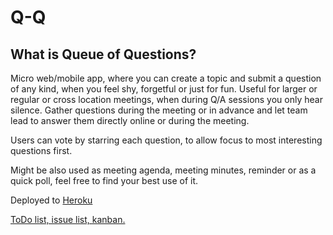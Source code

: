 Q-Q
===

What is Queue of Questions?
---------------------------

Micro web/mobile app, where you can create a topic and submit a question of any kind, when you feel shy, forgetful or just for fun. Useful for larger or regular or cross location meetings, when during Q/A sessions you only hear silence. Gather questions during the meeting or in advance and let team lead to answer them directly online or during the meeting.

Users can vote by starring each question, to allow focus to most interesting questions first.

Might be also used as meeting agenda, meeting minutes, reminder or as a quick poll, feel free to find your best use of it.

Deployed to [Heroku](https://q-q.herokuapp.com/)

[ToDo list, issue list, kanban.](https://huboard.com/do-team/Q-Q#/
)


